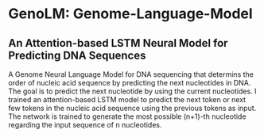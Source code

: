 # GenoLM: Genome-Language-Model 
## An Attention-based LSTM Neural Model for Predicting DNA Sequences

A Genome Neural Language Model for DNA sequencing that determins the order of nucleic acid sequence by predicting the next nucleotides in DNA.
The goal is to predict the next nucleotide by using the current nucleotides. I trained an attention-based LSTM model to predict the next token or next few tokens in the nucleic acid sequence using the previous tokens as input. The network is trained to generate the most possible (n+1)-th nucleotide regarding the input sequence of n nucleotides. 

